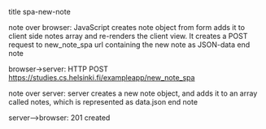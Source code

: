 title spa-new-note

note over browser:
JavaScript creates note object from form
adds it to client side notes array
and re-renders the client view.
It creates a POST request to new_note_spa url
containing the new note as JSON-data
end note

browser->server: HTTP POST https://studies.cs.helsinki.fi/exampleapp/new_note_spa

note over server:
server creates a new note object,
and adds it to an array called notes,
which is represented as data.json
end note 


server-->browser: 201 created
